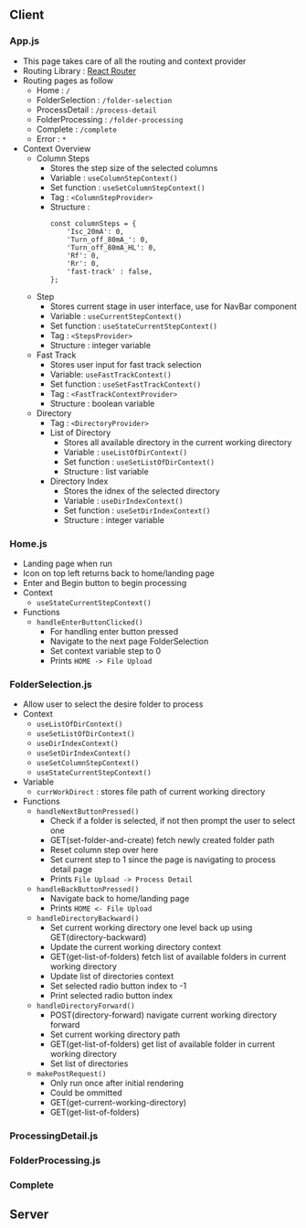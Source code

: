 ## Client

### App.js
- This page takes care of all the routing and context provider 
- Routing Library : [React Router](https://reactrouter.com/en/main)
- Routing pages as follow
    - Home : `/`
    - FolderSelection : `/folder-selection`
    - ProcessDetail : `/process-detail`
    - FolderProcessing : `/folder-processing`
    - Complete : `/complete`
    - Error : `*`
- Context Overview
    - Column Steps 
        - Stores the step size of the selected columns
        - Variable : `useColumnStepContext()`
        - Set function : `useSetColumnStepContext()`
        - Tag : `<ColumnStepProvider>`
        - Structure : 
            ```
            const columnSteps = {
                'Isc_20mA': 0,
                'Turn_off_80mA_': 0,
                'Turn_off_80mA_HL': 0,
                'Rf': 0,
                'Rr': 0,
                'fast-track' : false,
            };
            ```
    - Step
        - Stores current stage in user interface, use for NavBar component
        - Variable : `useCurrentStepContext()` 
        - Set function : `useStateCurrentStepContext()`
        - Tag : `<StepsProvider>`
        - Structure : integer variable
    - Fast Track
        - Stores user input for fast track selection
        - Variable: `useFastTrackContext()`
        - Set function : `useSetFastTrackContext()`
        - Tag : `<FastTrackContextProvider>`
        - Structure : boolean variable
    - Directory 
        - Tag : `<DirectoryProvider>`
        - List of Directory
            - Stores all available directory in the current working directory
            - Variable : `useListOfDirContext()`
            - Set function : `useSetListOfDirContext()`
            - Structure : list variable
        - Directory Index
            - Stores the idnex of the selected directory 
            - Variable : `useDirIndexContext()`
            - Set function : `useSetDirIndexContext()`
            - Structure : integer variable 

### Home.js
- Landing page when run
- Icon on top left returns back to home/landing page
- Enter and Begin button to begin processing
- Context
    - `useStateCurrentStepContext()`
- Functions
    - `handleEnterButtonClicked()`
        - For handling enter button pressed
        - Navigate to the next page FolderSelection
        - Set context variable step to 0
        - Prints `HOME -> File Upload`

### FolderSelection.js
- Allow user to select the desire folder to process
- Context 
    - `useListOfDirContext()`
    - `useSetListOfDirContext()`
    - `useDirIndexContext()`
    - `useSetDirIndexContext()`
    - `useSetColumnStepContext()`
    - `useStateCurrentStepContext()`
- Variable
    - `currWorkDirect` : stores file path of current working directory
- Functions
    - `handleNextButtonPressed()`
        - Check if a folder is selected, if not then prompt the user to select one
        - GET(set-folder-and-create) fetch newly created folder path
        - Reset column step over here
        - Set current step to 1 since the page is navigating to process detail page
        - Prints `File Upload -> Process Detail`
    - `handleBackButtonPressed()`
        - Navigate back to home/landing page
        - Prints `HOME <- File Upload`
    - `handleDirectoryBackward()`
        - Set current working directory one level back up using GET(directory-backward) 
        - Update the current working directory context
        - GET(get-list-of-folders) fetch list of available folders in current working directory
        - Update list of directories context
        - Set selected radio button index to -1
        - Print selected radio button index 
    - `handleDirectoryForward()`
        - POST(directory-forward) navigate current working directory forward
        - Set current working directory path
        - GET(get-list-of-folders) get list of available folder in current working directory
        - Set list of directories
    - `makePostRequest()` 
        - Only run once after initial rendering
        - Could be ommitted
        - GET(get-current-working-directory)
        - GET(get-list-of-folders)

### ProcessingDetail.js

### FolderProcessing.js

### Complete


## Server

